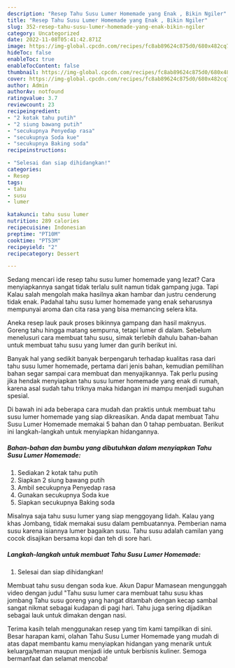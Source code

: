 ```yaml
---
description: "Resep Tahu Susu Lumer Homemade yang Enak , Bikin Ngiler"
title: "Resep Tahu Susu Lumer Homemade yang Enak , Bikin Ngiler"
slug: 352-resep-tahu-susu-lumer-homemade-yang-enak-bikin-ngiler
category: Uncategorized
date: 2022-11-08T05:41:42.871Z
image: https://img-global.cpcdn.com/recipes/fc8ab89624c875d0/680x482cq70/tahu-susu-lumer-homemade-foto-resep-utama.jpg
hideToc: false
enableToc: true
enableTocContent: false
thumbnail: https://img-global.cpcdn.com/recipes/fc8ab89624c875d0/680x482cq70/tahu-susu-lumer-homemade-foto-resep-utama.jpg
cover: https://img-global.cpcdn.com/recipes/fc8ab89624c875d0/680x482cq70/tahu-susu-lumer-homemade-foto-resep-utama.jpg
author: Admin
authorAv: notfound
ratingvalue: 3.7
reviewcount: 23
recipeingredient:
- "2 kotak tahu putih"
- "2 siung bawang putih"
- "secukupnya Penyedap rasa"
- "secukupnya Soda kue"
- "secukupnya Baking soda"
recipeinstructions:

- "Selesai dan siap dihidangkan!"
categories:
- Resep
tags:
- tahu
- susu
- lumer

katakunci: tahu susu lumer 
nutrition: 289 calories
recipecuisine: Indonesian
preptime: "PT10M"
cooktime: "PT53M"
recipeyield: "2"
recipecategory: Dessert

---
```



Sedang mencari ide resep tahu susu lumer homemade yang lezat? Cara menyiapkannya sangat tidak terlalu sulit namun tidak gampang juga. Tapi Kalau salah mengolah maka hasilnya akan hambar dan justru cenderung tidak enak. Padahal tahu susu lumer homemade yang enak seharusnya mempunyai aroma dan cita rasa yang bisa memancing selera kita.


Aneka resep lauk pauk proses bikinnya gampang dan hasil maknyus. Goreng tahu hingga matang sempurna, tetapi lumer di dalam. Sebelum menelusuri cara membuat tahu susu, simak terlebih dahulu bahan-bahan untuk membuat tahu susu yang lumer dan gurih berikut ini.

Banyak hal yang sedikit banyak berpengaruh terhadap kualitas rasa dari tahu susu lumer homemade, pertama dari jenis bahan, kemudian pemilihan bahan segar sampai cara membuat dan menyajikannya. Tak perlu pusing jika hendak menyiapkan tahu susu lumer homemade yang enak di rumah, karena asal sudah tahu triknya maka hidangan ini mampu menjadi suguhan spesial.


Di bawah ini ada beberapa cara mudah dan praktis untuk membuat tahu susu lumer homemade yang siap dikreasikan. Anda dapat membuat Tahu Susu Lumer Homemade memakai 5 bahan dan 0 tahap pembuatan. Berikut ini langkah-langkah untuk menyiapkan hidangannya.

<!--inarticleads1-->

##### Bahan-bahan dan bumbu yang dibutuhkan dalam menyiapkan Tahu Susu Lumer Homemade:

1. Sediakan 2 kotak tahu putih
1. Siapkan 2 siung bawang putih
1. Ambil secukupnya Penyedap rasa
1. Gunakan secukupnya Soda kue
1. Siapkan secukupnya Baking soda


Misalnya saja tahu susu lumer yang siap menggoyang lidah. Kalau yang khas Jombang, tidak memakai susu dalam pembuatannya. Pemberian nama susu karena isiannya lumer bagaikan susu. Tahu susu adalah camilan yang cocok disajikan bersama kopi dan teh di sore hari. 

<!--inarticleads2-->

##### Langkah-langkah untuk membuat Tahu Susu Lumer Homemade:


1. Selesai dan siap dihidangkan!

Membuat tahu susu dengan soda kue. Akun Dapur Mamasean mengunggah video dengan judul &#34;Tahu susu lumer cara membuat tahu susu khas jombang Tahu susu goreng yang hangat ditambah dengan kecap sambal sangat nikmat sebagai kudapan di pagi hari. Tahu juga sering dijadikan sebagai lauk untuk dimakan dengan nasi. 

Terima kasih telah menggunakan resep yang tim kami tampilkan di sini. Besar harapan kami, olahan Tahu Susu Lumer Homemade yang mudah di atas dapat membantu kamu menyiapkan hidangan yang menarik untuk keluarga/teman maupun menjadi ide untuk berbisnis kuliner. Semoga bermanfaat dan selamat mencoba!
